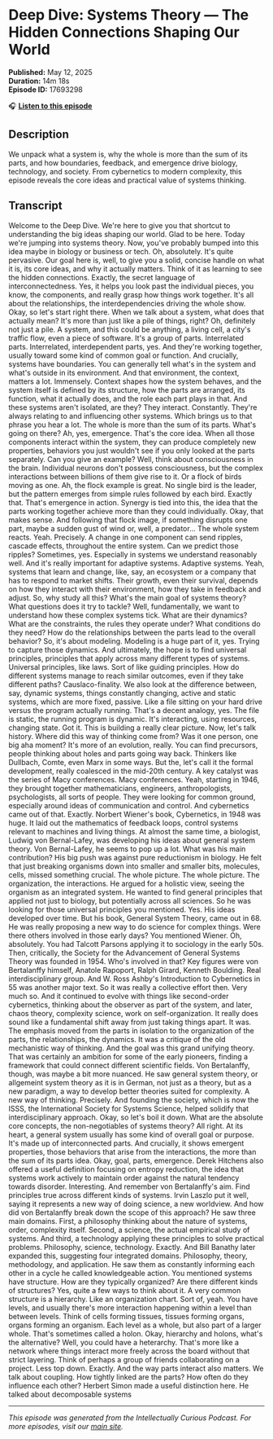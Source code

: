 # Deep Dive: Systems Theory — The Hidden Connections Shaping Our World

**Published:** May 12, 2025  
**Duration:** 14m 18s  
**Episode ID:** 17693298

🎧 **[Listen to this episode](https://intellectuallycurious.buzzsprout.com/2529712/episodes/17693298-deep-dive-systems-theory-—-the-hidden-connections-shaping-our-world)**

## Description

We unpack what a system is, why the whole is more than the sum of its parts, and how boundaries, feedback, and emergence drive biology, technology, and society. From cybernetics to modern complexity, this episode reveals the core ideas and practical value of systems thinking.

## Transcript

Welcome to the Deep Dive. We're here to give you that shortcut to understanding the big ideas shaping our world. Glad to be here. Today we're jumping into systems theory. Now, you've probably bumped into this idea maybe in biology or business or tech. Oh, absolutely. It's quite pervasive. Our goal here is, well, to give you a solid, concise handle on what it is, its core ideas, and why it actually matters. Think of it as learning to see the hidden connections. Exactly, the secret language of interconnectedness. Yes, it helps you look past the individual pieces, you know, the components, and really grasp how things work together. It's all about the relationships, the interdependencies driving the whole show. Okay, so let's start right there. When we talk about a system, what does that actually mean? It's more than just like a pile of things, right? Oh, definitely not just a pile. A system, and this could be anything, a living cell, a city's traffic flow, even a piece of software. It's a group of parts. Interrelated parts. Interrelated, interdependent parts, yes. And they're working together, usually toward some kind of common goal or function. And crucially, systems have boundaries. You can generally tell what's in the system and what's outside in its environment. And that environment, the context, matters a lot. Immensely. Context shapes how the system behaves, and the system itself is defined by its structure, how the parts are arranged, its function, what it actually does, and the role each part plays in that. And these systems aren't isolated, are they? They interact. Constantly. They're always relating to and influencing other systems. Which brings us to that phrase you hear a lot. The whole is more than the sum of its parts. What's going on there? Ah, yes, emergence. That's the core idea. When all those components interact within the system, they can produce completely new properties, behaviors you just wouldn't see if you only looked at the parts separately. Can you give an example? Well, think about consciousness in the brain. Individual neurons don't possess consciousness, but the complex interactions between billions of them give rise to it. Or a flock of birds moving as one. Ah, the flock example is great. No single bird is the leader, but the pattern emerges from simple rules followed by each bird. Exactly that. That's emergence in action. Synergy is tied into this, the idea that the parts working together achieve more than they could individually. Okay, that makes sense. And following that flock image, if something disrupts one part, maybe a sudden gust of wind or, well, a predator... The whole system reacts. Yeah. Precisely. A change in one component can send ripples, cascade effects, throughout the entire system. Can we predict those ripples? Sometimes, yes. Especially in systems we understand reasonably well. And it's really important for adaptive systems. Adaptive systems. Yeah, systems that learn and change, like, say, an ecosystem or a company that has to respond to market shifts. Their growth, even their survival, depends on how they interact with their environment, how they take in feedback and adjust. So, why study all this? What's the main goal of systems theory? What questions does it try to tackle? Well, fundamentally, we want to understand how these complex systems tick. What are their dynamics? What are the constraints, the rules they operate under? What conditions do they need? How do the relationships between the parts lead to the overall behavior? So, it's about modeling. Modeling is a huge part of it, yes. Trying to capture those dynamics. And ultimately, the hope is to find universal principles, principles that apply across many different types of systems. Universal principles, like laws. Sort of like guiding principles. How do different systems manage to reach similar outcomes, even if they take different paths? Causlaco-finality. We also look at the difference between, say, dynamic systems, things constantly changing, active and static systems, which are more fixed, passive. Like a file sitting on your hard drive versus the program actually running. That's a decent analogy, yes. The file is static, the running program is dynamic. It's interacting, using resources, changing state. Got it. This is building a really clear picture. Now, let's talk history. Where did this way of thinking come from? Was it one person, one big aha moment? It's more of an evolution, really. You can find precursors, people thinking about holes and parts going way back. Thinkers like Dullbach, Comte, even Marx in some ways. But the, let's call it the formal development, really coalesced in the mid-20th century. A key catalyst was the series of Macy conferences. Macy conferences. Yeah, starting in 1946, they brought together mathematicians, engineers, anthropologists, psychologists, all sorts of people. They were looking for common ground, especially around ideas of communication and control. And cybernetics came out of that. Exactly. Norbert Wiener's book, Cybernetics, in 1948 was huge. It laid out the mathematics of feedback loops, control systems relevant to machines and living things. At almost the same time, a biologist, Ludwig von Bernal-Lafey, was developing his ideas about general system theory. Von Bernal-Lafey, he seems to pop up a lot. What was his main contribution? His big push was against pure reductionism in biology. He felt that just breaking organisms down into smaller and smaller bits, molecules, cells, missed something crucial. The whole picture. The whole picture. The organization, the interactions. He argued for a holistic view, seeing the organism as an integrated system. He wanted to find general principles that applied not just to biology, but potentially across all sciences. So he was looking for those universal principles you mentioned. Yes. His ideas developed over time. But his book, General System Theory, came out in 68. He was really proposing a new way to do science for complex things. Were there others involved in those early days? You mentioned Wiener. Oh, absolutely. You had Talcott Parsons applying it to sociology in the early 50s. Then, critically, the Society for the Advancement of General Systems Theory was founded in 1954. Who's involved in that? Key figures were von Bertalanffy himself, Anatole Rapoport, Ralph Girard, Kenneth Boulding. Real interdisciplinary group. And W. Ross Ashby's Introduction to Cybernetics in 55 was another major text. So it was really a collective effort then. Very much so. And it continued to evolve with things like second-order cybernetics, thinking about the observer as part of the system, and later, chaos theory, complexity science, work on self-organization. It really does sound like a fundamental shift away from just taking things apart. It was. The emphasis moved from the parts in isolation to the organization of the parts, the relationships, the dynamics. It was a critique of the old mechanistic way of thinking. And the goal was this grand unifying theory. That was certainly an ambition for some of the early pioneers, finding a framework that could connect different scientific fields. Von Bertalanffy, though, was maybe a bit more nuanced. He saw general system theory, or allgemeint system theory as it is in German, not just as a theory, but as a new paradigm, a way to develop better theories suited for complexity. A new way of thinking. Precisely. And founding the society, which is now the ISSS, the International Society for Systems Science, helped solidify that interdisciplinary approach. Okay, so let's boil it down. What are the absolute core concepts, the non-negotiables of systems theory? All right. At its heart, a general system usually has some kind of overall goal or purpose. It's made up of interconnected parts. And crucially, it shows emergent properties, those behaviors that arise from the interactions, the more than the sum of its parts idea. Okay, goal, parts, emergence. Derek Hitchens also offered a useful definition focusing on entropy reduction, the idea that systems work actively to maintain order against the natural tendency towards disorder. Interesting. And remember von Bertalanffy's aim. Find principles true across different kinds of systems. Irvin Laszlo put it well, saying it represents a new way of doing science, a new worldview. And how did von Bertalanffy break down the scope of this approach? He saw three main domains. First, a philosophy thinking about the nature of systems, order, complexity itself. Second, a science, the actual empirical study of systems. And third, a technology applying these principles to solve practical problems. Philosophy, science, technology. Exactly. And Bill Banathy later expanded this, suggesting four integrated domains. Philosophy, theory, methodology, and application. He saw them as constantly informing each other in a cycle he called knowledgeable action. You mentioned systems have structure. How are they typically organized? Are there different kinds of structures? Yes, quite a few ways to think about it. A very common structure is a hierarchy. Like an organization chart. Sort of, yeah. You have levels, and usually there's more interaction happening within a level than between levels. Think of cells forming tissues, tissues forming organs, organs forming an organism. Each level as a whole, but also part of a larger whole. That's sometimes called a holon. Okay, hierarchy and holons, what's the alternative? Well, you could have a heterarchy. That's more like a network where things interact more freely across the board without that strict layering. Think of perhaps a group of friends collaborating on a project. Less top down. Exactly. And the way parts interact also matters. We talk about coupling. How tightly linked are the parts? How often do they influence each other? Herbert Simon made a useful distinction here. He talked about decomposable systems

---
*This episode was generated from the Intellectually Curious Podcast. For more episodes, visit our [main site](https://intellectuallycurious.buzzsprout.com).*
